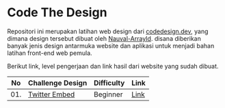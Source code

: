 # **Code The Design**
Repositori ini merupakan latihan web design dari [codedesign.dev](https://codedesign.dev), yang dimana design tersebut dibuat oleh [Nauval-ArrayId](https://www.youtube.com/watch?v=rEwtgyMEB84&t=210s). disana diberikan banyak jenis design antarmuka website dan aplikasi untuk menjadi bahan latihan front-end web pemula.

Berikut link, level pengerjaan dan link hasil dari website yang sudah dibuat.

| No | Challenge Design | Difficulty | Link |
|----|------------------|------------|------|
|01. | [Twitter Embed](https://github.com/henryjrzai/code-design-arrayid/tree/master/01.%20Twitter%20Embed)    | Beginner   |[Link](https://twitter-embed-hjz.netlify.app/)|  